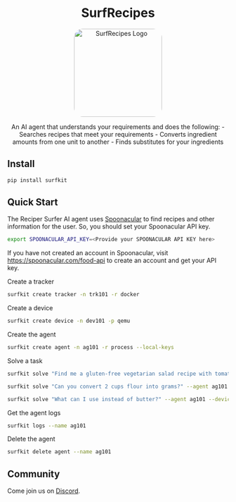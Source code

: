 <p align="center">

  <h1 align="center">SurfRecipes</h1>
    <p align="center">
    <img src="logo/SurfSlicer-512x512.jpg" alt="SurfRecipes Logo" width="200" style="border-radius: 20px;">
    </p>
  <p align="center">
    An AI agent that understands your requirements and does the following:
    - Searches recipes that meet your requirements
    - Converts ingredient amounts from one unit to another
    - Finds substitutes for your ingredients
</p>

## Install

```sh
pip install surfkit
```

## Quick Start

The Reciper Surfer AI agent uses <a href="https://spoonacular.com/food-api">Spoonacular</a> to find recipes and other information for the user. So, you should set your Spoonacular API key.

```sh
export SPOONACULAR_API_KEY=<Provide your SPOONACULAR API KEY here>
```
If you have not created an account in Spoonacular, visit https://spoonacular.com/food-api to create an account and get your API key.

Create a tracker

```sh
surfkit create tracker -n trk101 -r docker
```

Create a device

```sh
surfkit create device -n dev101 -p qemu
```

Create the agent

```sh
surfkit create agent -n ag101 -r process --local-keys
```

Solve a task

```sh
surfkit solve "Find me a gluten-free vegetarian salad recipe with tomato and carrots and without any eggs." --agent ag101 --device dev101 --tracker trk101
```

```sh
surfkit solve "Can you convert 2 cups flour into grams?" --agent ag101 --device dev101 --tracker trk101
```

```sh
surfkit solve "What can I use instead of butter?" --agent ag101 --device dev101 --tracker trk101
```

Get the agent logs
```sh
surfkit logs --name ag101
```

Delete the agent
```sh
surfkit delete agent --name ag101
```

## Community

Come join us on [Discord](https://discord.gg/hhaq7XYPS6).
